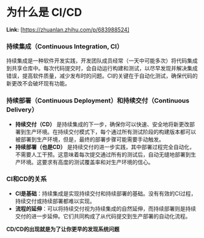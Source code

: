 # 为什么是 CI/CD



 **Link:** [https://zhuanlan.zhihu.com/p/683988524]

### 持续集成（Continuous Integration, CI）  

持续集成是一种软件开发实践，开发团队成员经常（一天中可能多次）将代码集成到共享仓库中。每次代码提交时，会自动运行构建和测试，以尽早发现并解决集成错误，提高软件质量，减少发布时的问题。CI的关键在于自动化测试，确保代码的新更改不会破坏现有功能。

### 持续部署（Continuous Deployment）和持续交付（Continuous Delivery）  

* **持续交付（CD）** 是持续集成的下一步，确保你可以快速、安全地将新更改部署到生产环境。在持续交付模式下，每个通过所有测试阶段的构建版本都可以被部署到生产环境，但是，最终的部署步骤可能需要手动触发。
* **持续部署（也是CD）** 是持续交付的进一步实践，其中部署过程完全自动化，不需要人工干预。这意味着每次提交通过所有的测试后，自动无缝地部署到生产环境。这要求有高度的测试覆盖率和对生产环境的信心。

### CI和CD的关系  

* **CI是基础**：持续集成是实现持续交付和持续部署的基础。没有有效的CI过程，持续交付或持续部署都难以实现。
* **流程的延伸**：可以将持续交付视为持续集成的自然延伸，而持续部署则是持续交付的进一步延伸。它们共同构成了从代码提交到生产部署的自动化流程。

**CD/CD的出现就是为了让你更早的发现系统问题**

